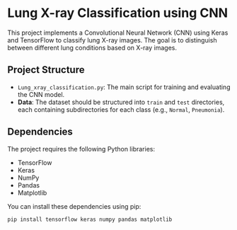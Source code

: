 # Lung X-ray Classification using CNN

This project implements a Convolutional Neural Network (CNN) using Keras and TensorFlow to classify lung X-ray images. The goal is to distinguish between different lung conditions based on X-ray images.

## Project Structure

- `Lung_xray_classification.py`: The main script for training and evaluating the CNN model.
- **Data**: The dataset should be structured into `train` and `test` directories, each containing subdirectories for each class (e.g., `Normal`, `Pneumonia`).

## Dependencies

The project requires the following Python libraries:

- TensorFlow
- Keras
- NumPy
- Pandas
- Matplotlib

You can install these dependencies using pip:

```bash
pip install tensorflow keras numpy pandas matplotlib
